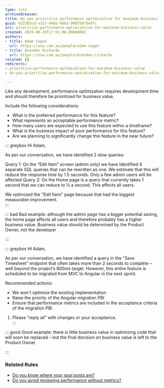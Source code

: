 ```yaml
---
type: rule
archivedreason: 
title: Do you prioritize performance optimization for maximum business value?
guid: b23385cd-e321-44bb-90b2-90075875e97c
uri: prioritize-performance-optimization-for-maximum-business-value
created: 2019-08-29T17:51:08.0000000Z
authors:
- title: Adam Cogan
  url: https://ssw.com.au/people/adam-cogan
- title: Brendan Richards
  url: https://ssw.com.au/people/brendan-richards
related: []
redirects:
- prioritize-performance-optimization-for-maximum-business-value
- do-you-prioritize-performance-optimization-for-maximum-business-value

---
```


Like any development, performance optimization requires development time and should therefore be prioritized for business value.

Include the following considerations:

* What is the preferred performance for this feature?
* What represents an acceptable performance metric?
* How many users are expected to use this feature within a timeframe?
* What is the business impact of poor performance for this feature?
* Are we planning to significantly change this feature in the near future?


<!--endintro-->


::: greybox
Hi Adam,

As per our conversation, we have identified 2 slow queries:

Query 1: On the “Edit Item” screen (admin only) we have identified 4 separate SQL queries that can be rewritten as one. We estimate that this will reduce the response time by 1.5 seconds. Only a few admin users will be affected
Query 2: On the Home page is a query that currently takes 1 second that we can reduce to ½ a second. This affects all users.

We optimized the "Edit Item" page because that had the biggest measurable improvement.  
:::


::: bad
Bad example: although the admin page has a bigger potential saving, the home page affects all users and therefore probably has a higher business value. Business value should be determined by the Product Owner, not the developer


:::


::: greybox
Hi Adam,

As per our conversation, we have identified a query in the "Save Timesheet" endpoint that often takes more than 2 seconds to complete – well beyond the project’s 800ms target.
However, this entire feature is scheduled to be migrated from MVC to Angular in the next sprint.

Recommended actions:
- We won't optimize the existing implementation
- Raise the priority of the Angular migration PBI
- Ensure that performance metrics are included in the acceptance criteria of the migration PBI

1.	Please “reply all” with changes or your acceptance.   
:::


::: good
Good example: there is little business value in optimizing code that will soon be replaced – but the final decision on business value is left to the Product Owner

:::

### Related Rules


* [Do you know where your goal posts are?](/where-your-goal-posts-are)
* [Do you avoid reviewing performance without metrics?](/do-you-avoid-reviewing-performance-without-metrics)
